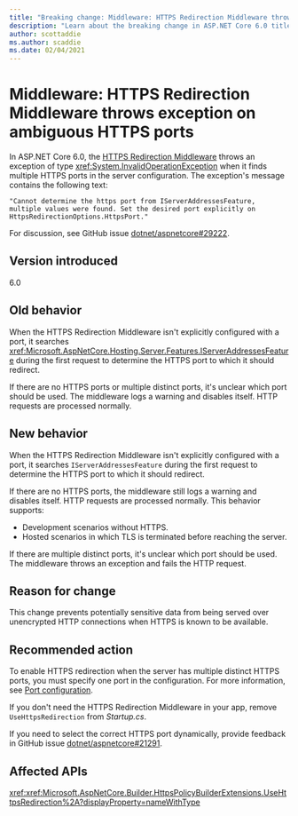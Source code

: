 ```yaml
---
title: "Breaking change: Middleware: HTTPS Redirection Middleware throws exception on ambiguous HTTPS ports"
description: "Learn about the breaking change in ASP.NET Core 6.0 titled Middleware: HTTPS Redirection Middleware throws exception on ambiguous HTTPS ports"
author: scottaddie
ms.author: scaddie
ms.date: 02/04/2021
---
```

# Middleware: HTTPS Redirection Middleware throws exception on ambiguous HTTPS ports

In ASP.NET Core 6.0, the [HTTPS Redirection Middleware](xref:Microsoft.AspNetCore.Builder.HttpsPolicyBuilderExtensions.UseHttpsRedirection%2A) throws an exception of type <xref:System.InvalidOperationException> when it finds multiple HTTPS ports in the server configuration. The exception's message contains the following text:

```console
"Cannot determine the https port from IServerAddressesFeature, multiple values were found. Set the desired port explicitly on HttpsRedirectionOptions.HttpsPort."
```

For discussion, see GitHub issue [dotnet/aspnetcore#29222](https://github.com/dotnet/aspnetcore/issues/29222).

## Version introduced

6.0

## Old behavior

When the HTTPS Redirection Middleware isn't explicitly configured with a port, it searches <xref:Microsoft.AspNetCore.Hosting.Server.Features.IServerAddressesFeature> during the first request to determine the HTTPS port to which it should redirect.

If there are no HTTPS ports or multiple distinct ports, it's unclear which port should be used. The middleware logs a warning and disables itself. HTTP requests are processed normally.

## New behavior

When the HTTPS Redirection Middleware isn't explicitly configured with a port, it searches `IServerAddressesFeature` during the first request to determine the HTTPS port to which it should redirect.

If there are no HTTPS ports, the middleware still logs a warning and disables itself. HTTP requests are processed normally. This behavior supports:

* Development scenarios without HTTPS.
* Hosted scenarios in which TLS is terminated before reaching the server.

If there are multiple distinct ports, it's unclear which port should be used. The middleware throws an exception and fails the HTTP request.

## Reason for change

This change prevents potentially sensitive data from being served over unencrypted HTTP connections when HTTPS is known to be available.

## Recommended action

To enable HTTPS redirection when the server has multiple distinct HTTPS ports, you must specify one port in the configuration. For more information, see [Port configuration](/aspnet/core/security/enforcing-ssl?view=aspnetcore-5.0#port-configuration).

If you don't need the HTTPS Redirection Middleware in your app, remove `UseHttpsRedirection` from *Startup.cs*.

If you need to select the correct HTTPS port dynamically, provide feedback in GitHub issue [dotnet/aspnetcore#21291](https://github.com/dotnet/aspnetcore/issues/21291).

## Affected APIs

<xref:xref:Microsoft.AspNetCore.Builder.HttpsPolicyBuilderExtensions.UseHttpsRedirection%2A?displayProperty=nameWithType>

<!--

## Category

ASP.NET Core

## Affected APIs

[UseHttpsRedirection](/dotnet/api/microsoft.aspnetcore.builder.httpspolicybuilderextensions.usehttpsredirection?view=aspnetcore-5.0)

-->
